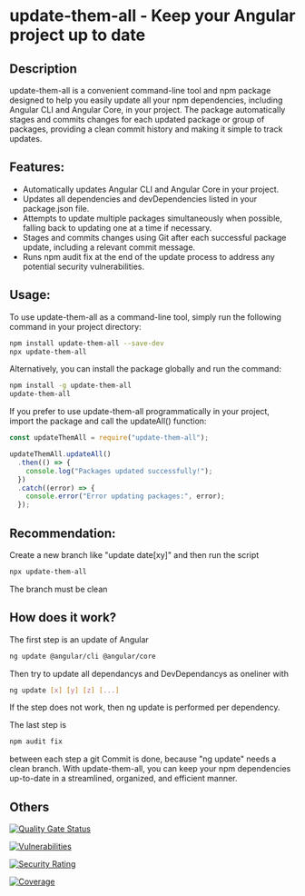 # update-them-all - Keep your Angular project up to date

## Description

update-them-all is a convenient command-line tool and npm package designed to help you easily update all your npm dependencies, including Angular CLI and Angular Core, in your project. The package automatically stages and commits changes for each updated package or group of packages, providing a clean commit history and making it simple to track updates.

## Features:

- Automatically updates Angular CLI and Angular Core in your project.
- Updates all dependencies and devDependencies listed in your package.json file.
- Attempts to update multiple packages simultaneously when possible, falling back to updating one at a time if necessary.
- Stages and commits changes using Git after each successful package update, including a relevant commit message.
- Runs npm audit fix at the end of the update process to address any potential security vulnerabilities.

## Usage:

To use update-them-all as a command-line tool, simply run the following command in your project directory:

```bash
npm install update-them-all --save-dev
npx update-them-all
```

Alternatively, you can install the package globally and run the command:

```bash
npm install -g update-them-all
update-them-all
```

If you prefer to use update-them-all programmatically in your project, import the package and call the updateAll() function:

```javascript
const updateThemAll = require("update-them-all");

updateThemAll.updateAll()
  .then(() => {
    console.log("Packages updated successfully!");
  })
  .catch((error) => {
    console.error("Error updating packages:", error);
  });
```

## Recommendation:
Create a new branch like "update date[xy]" and then run the script

```bash
npx update-them-all
```
The branch must be clean

## How does it work?
The first step is an update of Angular
```bash
ng update @angular/cli @angular/core
```
Then try to update all dependancys and DevDependancys as oneliner with 
```bash
ng update [x] [y] [z] [...]
```
If the step does not work, then ng update is performed per dependency.

The last step is 
```bash
npm audit fix
```
between each step a git Commit is done, because "ng update" needs a clean branch.
With update-them-all, you can keep your npm dependencies up-to-date in a streamlined, organized, and efficient manner.

## Others

[![Quality Gate Status](https://sonarcloud.io/api/project_badges/measure?project=tobo37_AngularCliUpdateAll&metric=alert_status)](https://sonarcloud.io/summary/new_code?id=tobo37_AngularCliUpdateAll)

[![Vulnerabilities](https://sonarcloud.io/api/project_badges/measure?project=tobo37_AngularCliUpdateAll&metric=vulnerabilities)](https://sonarcloud.io/summary/new_code?id=tobo37_AngularCliUpdateAll)

[![Security Rating](https://sonarcloud.io/api/project_badges/measure?project=tobo37_AngularCliUpdateAll&metric=security_rating)](https://sonarcloud.io/summary/new_code?id=tobo37_AngularCliUpdateAll)

[![Coverage](https://sonarcloud.io/api/project_badges/measure?project=tobo37_AngularCliUpdateAll&metric=coverage)](https://sonarcloud.io/summary/new_code?id=tobo37_AngularCliUpdateAll)